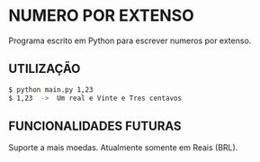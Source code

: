 # NUMERO POR EXTENSO

Programa escrito em Python para escrever numeros por extenso.

## UTILIZAÇÃO

```bash
$ python main.py 1,23
$ 1,23  ->  Um real e Vinte e Tres centavos
```

## FUNCIONALIDADES FUTURAS

Suporte a mais moedas. Atualmente somente em Reais (BRL).
